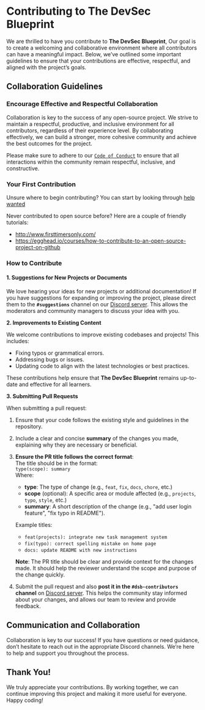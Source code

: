 # **Contributing to The DevSec Blueprint**

We are thrilled to have you contribute to **The DevSec Blueprint**, Our goal is to create a welcoming and collaborative environment where all contributors can have a meaningful impact. Below, we’ve outlined some important guidelines to ensure that your contributions are effective, respectful, and aligned with the project’s goals.

## **Collaboration Guidelines**

### **Encourage Effective and Respectful Collaboration**

Collaboration is key to the success of any open-source project. We strive to maintain a respectful, productive, and inclusive environment for all contributors, regardless of their experience level. By collaborating effectively, we can build a stronger, more cohesive community and achieve the best outcomes for the project.

Please make sure to adhere to our [`Code of Conduct`](CODE_OF_CONDUCT.md) to ensure that all interactions within the community remain respectful, inclusive, and constructive.

### **Your First Contribution**
Unsure where to begin contributing? You can start by looking through [help wanted](https://github.com/The-DevSec-Blueprint/devsecblueprint/issues?q=state%3Aopen%20label%3A%22help%20wanted%22)

Never contributed to open source before? Here are a couple of friendly tutorials:
- http://www.firsttimersonly.com/
- https://egghead.io/courses/how-to-contribute-to-an-open-source-project-on-github


### **How to Contribute**

#### **1. Suggestions for New Projects or Documents**

We love hearing your ideas for new projects or additional documentation! If you have suggestions for expanding or improving the project, please direct them to the **`#suggestions`** channel on our [Discord server](https://discord.com/invite/enMmUNq8jc). This allows the moderators and community managers to discuss your idea with you.


**2. Improvements to Existing Content**

We welcome contributions to improve existing codebases and projects! This includes:

- Fixing typos or grammatical errors.
- Addressing bugs or issues.
- Updating code to align with the latest technologies or best practices.

These contributions help ensure that **The DevSec Blueprint** remains up-to-date and effective for all learners.

**3. Submitting Pull Requests**

When submitting a pull request:

1. Ensure that your code follows the existing style and guidelines in the repository.
2. Include a clear and concise **summary** of the changes you made, explaining why they are necessary or beneficial.
3. **Ensure the PR title follows the correct format**:  
   The title should be in the format:  
   `type(scope): summary`  
   Where:
   - **type**: The type of change (e.g., `feat`, `fix`, `docs`, `chore`, etc.)
   - **scope** (optional): A specific area or module affected (e.g., `projects`, `typo`, `style`, etc.)
   - **summary**: A short description of the change (e.g., "add user login feature", "fix typo in README").
   
   Example titles:
   - `feat(projects): integrate new task management system`
   - `fix(typo): correct spelling mistake on home page`
   - `docs: update README with new instructions`
   
   **Note**: The PR title should be clear and provide context for the changes made. It should help the reviewer understand the scope and purpose of the change quickly.
4. Submit the pull request and also **post it in the `#dsb-contributors` channel** on [Discord server](https://discord.com/invite/enMmUNq8jc). This helps the community stay informed about your changes, and allows our team to review and provide feedback.


## Communication and Collaboration

Collaboration is key to our success! If you have questions or need guidance, don’t hesitate to reach out in the appropriate Discord channels. We’re here to help and support you throughout the process.

## Thank You!

We truly appreciate your contributions. By working together, we can continue improving this project and making it more useful for everyone. Happy coding!